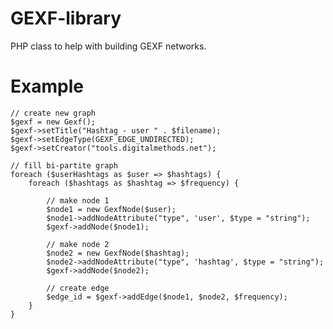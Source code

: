 GEXF-library
============

PHP class to help with building GEXF networks.

Example
=======

	// create new graph
	$gexf = new Gexf();
	$gexf->setTitle("Hashtag - user " . $filename);
	$gexf->setEdgeType(GEXF_EDGE_UNDIRECTED);
	$gexf->setCreator("tools.digitalmethods.net");
	
	// fill bi-partite graph
	foreach ($userHashtags as $user => $hashtags) {
		foreach ($hashtags as $hashtag => $frequency) {
		
			// make node 1
			$node1 = new GexfNode($user);
			$node1->addNodeAttribute("type", 'user', $type = "string");
			$gexf->addNode($node1);
	
			// make node 2
			$node2 = new GexfNode($hashtag);
			$node2->addNodeAttribute("type", 'hashtag', $type = "string");
			$gexf->addNode($node2);
		
			// create edge	
			$edge_id = $gexf->addEdge($node1, $node2, $frequency);
		}
	}